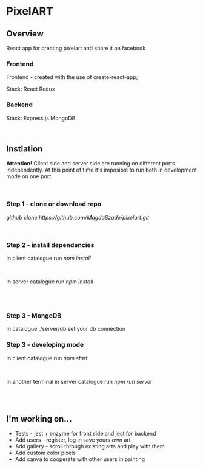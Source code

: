 <h1>PixelART</h1>
 
<h2>Overview</h2>
<p>React app for creating pixelart and share it on facebook</p>
<h3>Frontend</h3>
<p>Frontend - created with the use of create-react-app; </p>
<p>Stack: React Redux</p>
<h3>Backend</h3>
<p>Stack: Express.js MongoDB</p>
<img href="./myApp.png">
<br />
<br />
<h2>Instlation</h2>
<p><b>Attention!</b> Client side and server side are running on different ports independently. At this point of time it's imposible to run both in development mode on one port</p>
<br />
<h3> Step 1 - clone or download repo </h3>
<p><i>github clone https://github.com/MagdaSzade/pixelart.git</i></p>
</br>
<h3>Step 2 - install dependencies</h3>
<p>In client catalogue run <i>npm install</i></p><br />
<p>In server catalogue run <i>npm install</i></p><br />
<br />
<h3>Step 3 - MongoDB</h3>
<p>In catalogue ./server/db  set your db connection</p>
<h3>Step 3 - developing mode</h3>
<p>In client catalogue run <i>npm start</i></p><br />
<p>In another terminal in server catalogue run <i>npm run server</i></p><br />
<br />
<h2>I'm working on...</h2>
<ul>
    <li>Tests - jest + enzyme for front side and jest for backend</li>
    <li>Add users - register, log in save yours own art</li>
    <li>Add gallery - scroll through existing arts and play with them</li>
    <li>Add custom color pixels</li>
    <li>Add canva to cooperate with other users in painting</li>
</ul>